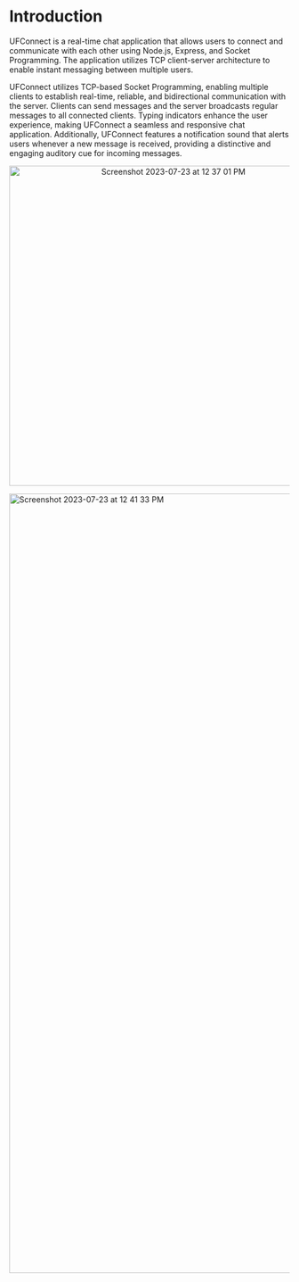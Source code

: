 # Introduction

UFConnect is a real-time chat application that allows users to connect and communicate with each other using Node.js, Express, and Socket Programming. The application utilizes TCP client-server architecture to enable instant messaging between multiple users.

UFConnect utilizes TCP-based Socket Programming, enabling multiple clients to establish real-time, reliable, and bidirectional communication with the server. Clients can send messages and the server broadcasts regular messages to all connected clients. Typing indicators enhance the user experience, making UFConnect a seamless and responsive chat application. Additionally, UFConnect features a notification sound that alerts users whenever a new message is received, providing a distinctive and engaging auditory cue for incoming messages.


<p align ="center">
  <img width="574" alt="Screenshot 2023-07-23 at 12 37 01 PM" src="https://github.com/Probhit/UFConnect/assets/123281235/964256f7-b147-48e8-85b5-310662a8ee3d">
</p>

<img width="1398" alt="Screenshot 2023-07-23 at 12 41 33 PM" src="https://github.com/Probhit/UFConnect/assets/123281235/268bbae1-c2c3-4258-af6b-0e92a2f7f060">
